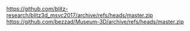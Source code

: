 https://github.com/blitz-research/blitz3d_msvc2017/archive/refs/heads/master.zip
https://github.com/bezzad/Museum-3D/archive/refs/heads/master.zip

